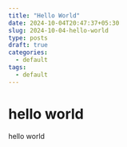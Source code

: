 ```yaml
---
title: "Hello World"
date: 2024-10-04T20:47:37+05:30
slug: 2024-10-04-hello-world
type: posts
draft: true
categories:
  - default
tags:
  - default
---
```


# hello world

hello world